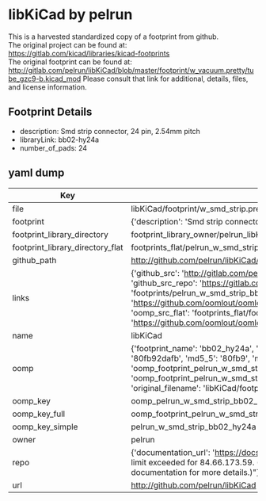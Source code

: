 # libKiCad by pelrun  
This is a harvested standardized copy of a footprint from github.  
The original project can be found at:  
https://gitlab.com/kicad/libraries/kicad-footprints  
The original footprint can be found at:
http://gitlab.com/pelrun/libKiCad/blob/master/footprint/w_vacuum.pretty/tube_gzc9-b.kicad_mod
Please consult that link for additional, details, files, and license information.  
## Footprint Details
* description: Smd strip connector, 24 pin, 2.54mm pitch  
* libraryLink: bb02-hy24a  
* number_of_pads: 24  
## yaml dump  
| Key | Value |  
| --- | --- |  
| file | libKiCad/footprint/w_smd_strip.pretty/bb02-hy24a.kicad_mod |  
| footprint | {'description': 'Smd strip connector, 24 pin, 2.54mm pitch', 'libraryLink': 'bb02-hy24a', 'number_of_pads': 24} |  
| footprint_library_directory | footprint_library_owner/pelrun_libKiCad |  
| footprint_library_directory_flat | footprints_flat/pelrun_w_smd_strip_bb02_hy24a/working |  
| github_path | http://github.com/pelrun/libKiCad/blob/master/footprint/w_smd_strip.pretty/bb02-hy24a.kicad_mod |  
| links | {'github_src': 'http://gitlab.com/pelrun/libKiCad/blob/master/footprint/w_vacuum.pretty/tube_gzc9-b.kicad_mod', 'github_src_repo': 'https://gitlab.com/kicad/libraries/kicad-footprints', 'oomp_bot': 'footprints/pelrun_w_smd_strip_bb02_hy24a/working', 'oomp_bot_github': 'https://github.com/oomlout/oomlout_oomp_footprint_bot/tree/main/footprints/pelrun_w_smd_strip_bb02_hy24a/working', 'oomp_src_flat': 'footprints_flat/footprints_flat/pelrun_w_smd_strip_bb02_hy24a/working', 'oomp_src_flat_github': 'https://github.com/oomlout/oomlout_oomp_footprint_src/tree/main/footprints_flat/pelrun_w_smd_strip_bb02_hy24a/working'} |  
| name | libKiCad |  
| oomp | {'footprint_name': 'bb02_hy24a', 'library_name': 'w_smd_strip', 'md5': '80fb92dafbf9452ea8c9e2bab806b85b', 'md5_10': '80fb92dafb', 'md5_5': '80fb9', 'md5_6': '80fb92', 'oomp_key': 'oomp_pelrun_w_smd_strip_bb02_hy24a', 'oomp_key_extra': 'oomp_footprint_pelrun_w_smd_strip_bb02_hy24a', 'oomp_key_full': 'oomp_footprint_pelrun_w_smd_strip_bb02_hy24a_80fb92', 'oomp_key_simple': 'pelrun_w_smd_strip_bb02_hy24a', 'original_filename': 'libKiCad/footprint/w_smd_strip.pretty/bb02-hy24a.kicad_mod', 'owner_name': 'pelrun'} |  
| oomp_key | oomp_pelrun_w_smd_strip_bb02_hy24a |  
| oomp_key_full | oomp_footprint_pelrun_w_smd_strip_bb02_hy24a |  
| oomp_key_simple | pelrun_w_smd_strip_bb02_hy24a |  
| owner | pelrun |  
| repo | {'documentation_url': 'https://docs.github.com/rest/overview/resources-in-the-rest-api#rate-limiting', 'message': "API rate limit exceeded for 84.66.173.59. (But here's the good news: Authenticated requests get a higher rate limit. Check out the documentation for more details.)"} |  
| url | http://github.com/pelrun/libKiCad |  

